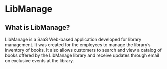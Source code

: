 # LibManage

## What is LibManage?
LibManage is a SaaS Web-based application developed for library management. It was created for the employees to manage the library’s inventory of books. 
It also allows customers to search and view a catalog of books offered by the LibManage library and receive updates through email on exclusive events at the library.


